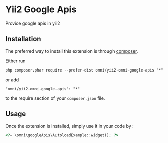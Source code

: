Yii2 Google Apis
====
Provice google apis in yii2

Installation
------------

The preferred way to install this extension is through [composer](http://getcomposer.org/download/).

Either run

```
php composer.phar require --prefer-dist omni/yii2-omni-google-apis "*"
```

or add

```
"omni/yii2-omni-google-apis": "*"
```

to the require section of your `composer.json` file.


Usage
-----

Once the extension is installed, simply use it in your code by  :

```php
<?= \omni\googleApis\AutoloadExample::widget(); ?>
```